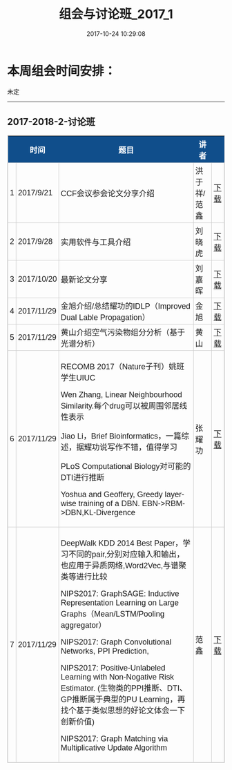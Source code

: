 ﻿---
title: 组会与讨论班_2017_1
date: 2017-10-24 10:29:08
excerpt_separator:  <!--More-->
tags:
- Group Meeting
---

# 本周组会时间安排：  
未定

<!-- more -->

---

<style type="text/css">
	table.tableizer-table {
		font-size: 18px;
		border: 1px solid #CCC; 
		font-family: Arial, Helvetica, sans-serif;
	} 
	.tableizer-table td {
		padding: 4px;
		margin: 3px;
		border: 1px solid #CCC;
	}
	.tableizer-table th {
		background-color: #104E8B; 
		color: #FFF;
		font-weight: bold;
	}
</style>

## 2017-2018-2-讨论班
<table class="tableizer-table">
<thead><tr class="tableizer-firstrow"><th></th><th>时间</th><th>题目</th><th>讲者</th><th>&nbsp;</th></tr></thead><tbody>
 <tr><td>1</td><td>2017/9/21</td><td>CCF会议参会论文分享介绍</td><td>洪于祥/范鑫</td><td><a href="https://raw.githubusercontent.com/nkiip/nkiip.github.com/master/raw/meetings/17-09-21.zip">下载</a></td></tr>
 <tr><td>2</td><td>2017/9/28</td><td>实用软件与工具介绍</td><td>刘晓虎</td><td><a href="https://raw.githubusercontent.com/nkiip/nkiip.github.com/master/raw/meetings/17-09-28常用工具使用介绍.pptx">下载</a></td></tr>
 <tr><td>3</td><td>2017/10/20</td><td>最新论文分享</td><td>刘嘉晖</td><td><a href="https://raw.githubusercontent.com/nkiip/nkiip.github.com/master/raw/meetings/17-10-20组会.zip">下载</a></td></tr>
 <tr><td>4</td><td>2017/11/29</td><td>金旭介绍/总结耀功的IDLP（Improved Dual Lable Propagation）</td><td>金旭</td><td><a href="https://raw.githubusercontent.com/nkiip/nkiip.github.com/master/raw/meetings/2017-10-29.7z">下载</a></td></tr>
 <tr><td>5</td><td>2017/11/29</td><td>黄山介绍空气污染物组分分析（基于光谱分析）</td><td>黄山</td><td><a href="https://raw.githubusercontent.com/nkiip/nkiip.github.com/master/raw/meetings/17-10-20组会.zip">下载</a></td></tr>
 <tr><td>6</td><td>2017/11/29</td><td>
	<p>RECOMB 2017（Nature子刊）姚班学生UIUC</p>
	<p>Wen Zhang, Linear Neighbourhood Similarity.每个drug可以被周围邻居线性表示</p>
	<p>Jiao Li，Brief Bioinformatics，一篇综述，据耀功说写作不错，值得学习</p>
	<p>PLoS Computational Biology对可能的DTI进行推断</p>
	<p>Yoshua and Geoffery, Greedy layer-wise training of a DBN. EBN->RBM->DBN,KL-Divergence</p>
</td><td>张耀功</td><td><a href="https://raw.githubusercontent.com/nkiip/nkiip.github.com/master/raw/meetings/17-10-20组会.zip">下载</a></td></tr>
 <tr><td>7</td><td>2017/11/29</td><td>
	<p>DeepWalk KDD 2014 Best Paper，学习不同的pair,分别对应输入和输出，也应用于异质网络,Word2Vec,与谱聚类等进行比较</p>
	<p>NIPS2017: GraphSAGE: Inductive Representation Learning on Large Graphs（Mean/LSTM/Pooling aggregator）</p>
	<p>NIPS2017: Graph Convolutional Networks, PPI Prediction, </p>
	<p>NIPS2017: Positive-Unlabeled Learning with Non-Nogative Risk Estimator. (生物类的PPI推断、DTI、GP推断属于典型的PU Learning，再找个基于类似思想的好论文体会一下创新价值)</p>
	<p>NIPS2017: Graph Matching via Multiplicative Update Algorithm</p>
</td><td>范鑫</td><td><a href="https://raw.githubusercontent.com/nkiip/nkiip.github.com/master/raw/meetings/17-10-20组会.zip">下载</a></td></tr>
</tbody></table>